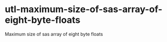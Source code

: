 # utl-maximum-size-of-sas-array-of-eight-byte-floats
Maximum size of sas array of eight byte floats
